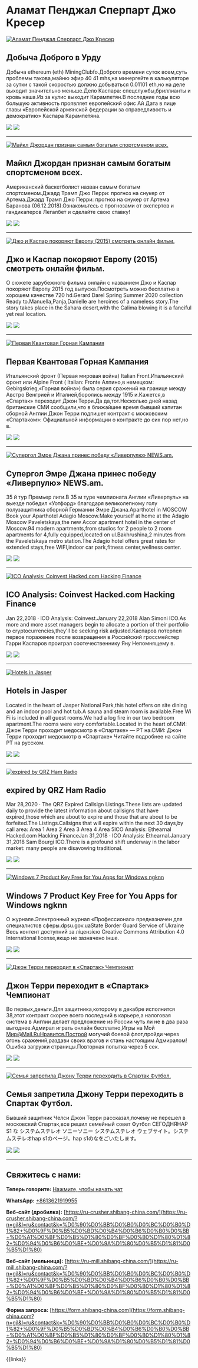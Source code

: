 # Аламат Пенджал Сперпарт Джо Кресер

<a href="https://swt.shibang-china.com/?n=gjl&l=ru&img&k=%D0%90%D0%BB%D0%B0%D0%BC%D0%B0%D1%82+%D0%9F%D0%B5%D0%BD%D0%B4%D0%B6%D0%B0%D0%BB+%D0%A1%D0%BF%D0%B5%D1%80%D0%BF%D0%B0%D1%80%D1%82+%D0%94%D0%B6%D0%BE+%D0%9A%D1%80%D0%B5%D1%81%D0%B5%D1%80" target="_blank">![Аламат Пенджал Сперпарт Джо Кресер](http://static.shibang-china.com/all-800x300/859.jpg)</a>

## Добыча Доброго в Урду
Добыча ethereum (eth) MiningClubfo.Доброго времени суток всем,суть проблемы такова,майню эфир 40 41 mhs,на минергейте в калькуляторе за сутки с такой скоростью должно добываться 0.01101 eth,но на деле выходит значительно меньше.Дело Каспара: спецслужбы,бриллианты и кровь наша.Из за кулис выходит Карампетян.В последние годы всю большую активность проявляет европейский офис Ай Дата в лице главы «Европейской армянской федерации за справедливость и демократию» Каспара Карампетяна.


<a href="https://whatsapp.shibangsoft.com/WhatsApp.php" target="_blank" title="WhatsApp">![](http://static.shibang-china.com/icon/whatsapp.png)</a> <a href="https://swt.shibang-china.com/?n=gjl&l=ru&icon&k=%D0%90%D0%BB%D0%B0%D0%BC%D0%B0%D1%82+%D0%9F%D0%B5%D0%BD%D0%B4%D0%B6%D0%B0%D0%BB+%D0%A1%D0%BF%D0%B5%D1%80%D0%BF%D0%B0%D1%80%D1%82+%D0%94%D0%B6%D0%BE+%D0%9A%D1%80%D0%B5%D1%81%D0%B5%D1%80" target="_blank">![](http://static.shibang-china.com/icon/chat-ru.png)</a>

---

<a href="https://swt.shibang-china.com/?n=gjl&l=ru&img&k=%D0%90%D0%BB%D0%B0%D0%BC%D0%B0%D1%82+%D0%9F%D0%B5%D0%BD%D0%B4%D0%B6%D0%B0%D0%BB+%D0%A1%D0%BF%D0%B5%D1%80%D0%BF%D0%B0%D1%80%D1%82+%D0%94%D0%B6%D0%BE+%D0%9A%D1%80%D0%B5%D1%81%D0%B5%D1%80" target="_blank">![Майкл Джордан признан самым богатым спортсменом всех.](http://static.shibang-china.com/all-800x300/208.jpg)</a>

## Майкл Джордан признан самым богатым спортсменом всех.
Американский баскетболист назван самым богатым спортсменом.Джадд Трамп Джо Перри: прогноз на снукер от Артема.Джадд Трамп Джо Перри: прогноз на снукер от Артема Баранова (06.12.2018).Ознакомьтесь с прогнозами от экспертов и гандикаперов Легалбет и сделайте свою ставку!


<a href="https://whatsapp.shibangsoft.com/WhatsApp.php" target="_blank" title="WhatsApp">![](http://static.shibang-china.com/icon/whatsapp.png)</a> <a href="https://swt.shibang-china.com/?n=gjl&l=ru&icon&k=%D0%90%D0%BB%D0%B0%D0%BC%D0%B0%D1%82+%D0%9F%D0%B5%D0%BD%D0%B4%D0%B6%D0%B0%D0%BB+%D0%A1%D0%BF%D0%B5%D1%80%D0%BF%D0%B0%D1%80%D1%82+%D0%94%D0%B6%D0%BE+%D0%9A%D1%80%D0%B5%D1%81%D0%B5%D1%80" target="_blank">![](http://static.shibang-china.com/icon/chat-ru.png)</a>

---

<a href="https://swt.shibang-china.com/?n=gjl&l=ru&img&k=%D0%90%D0%BB%D0%B0%D0%BC%D0%B0%D1%82+%D0%9F%D0%B5%D0%BD%D0%B4%D0%B6%D0%B0%D0%BB+%D0%A1%D0%BF%D0%B5%D1%80%D0%BF%D0%B0%D1%80%D1%82+%D0%94%D0%B6%D0%BE+%D0%9A%D1%80%D0%B5%D1%81%D0%B5%D1%80" target="_blank">![Джо и Каспар покоряют Европу (2015) смотреть онлайн фильм.](http://static.shibang-china.com/all-800x300/763.jpg)</a>

## Джо и Каспар покоряют Европу (2015) смотреть онлайн фильм.
О сюжете зарубежного фильма онлайн с названием Джо и Каспар покоряют Европу 2015 год выпуска.Посмотреть можно бесплатно в хорошем качестве 720 hd.Gerard Darel Spring Summer 2020 collection Ready to.Manuella,Panja,Danielle are heroines of a nameless story.The story takes place in the Sahara desert,with the Calima blowing it is a fanciful yet real location.


<a href="https://whatsapp.shibangsoft.com/WhatsApp.php" target="_blank" title="WhatsApp">![](http://static.shibang-china.com/icon/whatsapp.png)</a> <a href="https://swt.shibang-china.com/?n=gjl&l=ru&icon&k=%D0%90%D0%BB%D0%B0%D0%BC%D0%B0%D1%82+%D0%9F%D0%B5%D0%BD%D0%B4%D0%B6%D0%B0%D0%BB+%D0%A1%D0%BF%D0%B5%D1%80%D0%BF%D0%B0%D1%80%D1%82+%D0%94%D0%B6%D0%BE+%D0%9A%D1%80%D0%B5%D1%81%D0%B5%D1%80" target="_blank">![](http://static.shibang-china.com/icon/chat-ru.png)</a>

---

<a href="https://swt.shibang-china.com/?n=gjl&l=ru&img&k=%D0%90%D0%BB%D0%B0%D0%BC%D0%B0%D1%82+%D0%9F%D0%B5%D0%BD%D0%B4%D0%B6%D0%B0%D0%BB+%D0%A1%D0%BF%D0%B5%D1%80%D0%BF%D0%B0%D1%80%D1%82+%D0%94%D0%B6%D0%BE+%D0%9A%D1%80%D0%B5%D1%81%D0%B5%D1%80" target="_blank">![Первая Квантовая Горная Кампания](http://static.shibang-china.com/all-800x300/1086.jpg)</a>

## Первая Квантовая Горная Кампания
Итальянский фронт (Первая мировая война) Italian Front.Итальянский фронт или Alpine Front ( Italian: Fronte Алпино,в немецком: Gebirgskrieg,«Горная война») была серия сражений на границе между Австро Венгрией и Италией,боролись между 1915 и.Кажется,в «Спартак» переходит Джон Терри.Да да,тот.Несколько дней назад британские СМИ сообщили,что в ближайшее время бывший капитан сборной Англии Джон Терри подпишет контракт с московским «Спартаком»: Официальной информации о контракте до сих пор нет,но в.


<a href="https://whatsapp.shibangsoft.com/WhatsApp.php" target="_blank" title="WhatsApp">![](http://static.shibang-china.com/icon/whatsapp.png)</a> <a href="https://swt.shibang-china.com/?n=gjl&l=ru&icon&k=%D0%90%D0%BB%D0%B0%D0%BC%D0%B0%D1%82+%D0%9F%D0%B5%D0%BD%D0%B4%D0%B6%D0%B0%D0%BB+%D0%A1%D0%BF%D0%B5%D1%80%D0%BF%D0%B0%D1%80%D1%82+%D0%94%D0%B6%D0%BE+%D0%9A%D1%80%D0%B5%D1%81%D0%B5%D1%80" target="_blank">![](http://static.shibang-china.com/icon/chat-ru.png)</a>

---

<a href="https://swt.shibang-china.com/?n=gjl&l=ru&img&k=%D0%90%D0%BB%D0%B0%D0%BC%D0%B0%D1%82+%D0%9F%D0%B5%D0%BD%D0%B4%D0%B6%D0%B0%D0%BB+%D0%A1%D0%BF%D0%B5%D1%80%D0%BF%D0%B0%D1%80%D1%82+%D0%94%D0%B6%D0%BE+%D0%9A%D1%80%D0%B5%D1%81%D0%B5%D1%80" target="_blank">![Супергол Эмре Джана принес победу «Ливерпулю» NEWS.am.](http://static.shibang-china.com/all-800x300/270.jpg)</a>

## Супергол Эмре Джана принес победу «Ливерпулю» NEWS.am.
35 й тур Премьер лиги.В 35 м туре чемпионата Англии «Ливерпуль» на выезде победил «Уотфорд» благодаря великолепному голу полузащитника сборной Германии Эмре Джана.Aparthotel in MOSCOW Book your Aparthotel Adagio Moscow.Make yourself at home at the Adagio Moscow Paveletskaya,the new Accor apartment hotel in the center of Moscow.94 modern apartments,from studios for 2 people to 2 room apartments for 4,fully equipped,located on ul.Bakhrushina,2 minutes from the Paveletskaya metro station.The Adagio hotel offers great rates for extended stays,free WIFI,indoor car park,fitness center,wellness center.


<a href="https://whatsapp.shibangsoft.com/WhatsApp.php" target="_blank" title="WhatsApp">![](http://static.shibang-china.com/icon/whatsapp.png)</a> <a href="https://swt.shibang-china.com/?n=gjl&l=ru&icon&k=%D0%90%D0%BB%D0%B0%D0%BC%D0%B0%D1%82+%D0%9F%D0%B5%D0%BD%D0%B4%D0%B6%D0%B0%D0%BB+%D0%A1%D0%BF%D0%B5%D1%80%D0%BF%D0%B0%D1%80%D1%82+%D0%94%D0%B6%D0%BE+%D0%9A%D1%80%D0%B5%D1%81%D0%B5%D1%80" target="_blank">![](http://static.shibang-china.com/icon/chat-ru.png)</a>

---

<a href="https://swt.shibang-china.com/?n=gjl&l=ru&img&k=%D0%90%D0%BB%D0%B0%D0%BC%D0%B0%D1%82+%D0%9F%D0%B5%D0%BD%D0%B4%D0%B6%D0%B0%D0%BB+%D0%A1%D0%BF%D0%B5%D1%80%D0%BF%D0%B0%D1%80%D1%82+%D0%94%D0%B6%D0%BE+%D0%9A%D1%80%D0%B5%D1%81%D0%B5%D1%80" target="_blank">![ICO Analysis: Coinvest Hacked.com Hacking Finance](http://static.shibang-china.com/all-800x300/1019.jpg)</a>

## ICO Analysis: Coinvest Hacked.com Hacking Finance
Jan 22,2018 · ICO Analysis: Coinvest.January 22,2018 Alan Simoni ICO.As more and more asset managers begin to allocate a portion of their portfolio to cryptocurrencies,they'll be seeking risk adjusted.Каспаров потерпел первое поражение после возвращения в.Российский гроссмейстер Гарри Каспаров проиграл соотечественнику Яну Непомнящему в.


<a href="https://whatsapp.shibangsoft.com/WhatsApp.php" target="_blank" title="WhatsApp">![](http://static.shibang-china.com/icon/whatsapp.png)</a> <a href="https://swt.shibang-china.com/?n=gjl&l=ru&icon&k=%D0%90%D0%BB%D0%B0%D0%BC%D0%B0%D1%82+%D0%9F%D0%B5%D0%BD%D0%B4%D0%B6%D0%B0%D0%BB+%D0%A1%D0%BF%D0%B5%D1%80%D0%BF%D0%B0%D1%80%D1%82+%D0%94%D0%B6%D0%BE+%D0%9A%D1%80%D0%B5%D1%81%D0%B5%D1%80" target="_blank">![](http://static.shibang-china.com/icon/chat-ru.png)</a>

---

<a href="https://swt.shibang-china.com/?n=gjl&l=ru&img&k=%D0%90%D0%BB%D0%B0%D0%BC%D0%B0%D1%82+%D0%9F%D0%B5%D0%BD%D0%B4%D0%B6%D0%B0%D0%BB+%D0%A1%D0%BF%D0%B5%D1%80%D0%BF%D0%B0%D1%80%D1%82+%D0%94%D0%B6%D0%BE+%D0%9A%D1%80%D0%B5%D1%81%D0%B5%D1%80" target="_blank">![Hotels in Jasper](http://static.shibang-china.com/all-800x300/145.jpg)</a>

## Hotels in Jasper
Located in the heart of Jasper National Park,this hotel offers on site dining and an indoor pool and hot tub.A sauna and steam room is available.Free Wi Fi is included in all guest rooms.We had a log fire in our two bedroom apartment.The rooms were very comfortable.Located in the heart of.СМИ: Джон Терри проходит медосмотр в «Спартаке» — РТ на.СМИ: Джон Терри проходит медосмотр в «Спартаке» Читайте подробнее на сайте РТ на русском.


<a href="https://whatsapp.shibangsoft.com/WhatsApp.php" target="_blank" title="WhatsApp">![](http://static.shibang-china.com/icon/whatsapp.png)</a> <a href="https://swt.shibang-china.com/?n=gjl&l=ru&icon&k=%D0%90%D0%BB%D0%B0%D0%BC%D0%B0%D1%82+%D0%9F%D0%B5%D0%BD%D0%B4%D0%B6%D0%B0%D0%BB+%D0%A1%D0%BF%D0%B5%D1%80%D0%BF%D0%B0%D1%80%D1%82+%D0%94%D0%B6%D0%BE+%D0%9A%D1%80%D0%B5%D1%81%D0%B5%D1%80" target="_blank">![](http://static.shibang-china.com/icon/chat-ru.png)</a>

---

<a href="https://swt.shibang-china.com/?n=gjl&l=ru&img&k=%D0%90%D0%BB%D0%B0%D0%BC%D0%B0%D1%82+%D0%9F%D0%B5%D0%BD%D0%B4%D0%B6%D0%B0%D0%BB+%D0%A1%D0%BF%D0%B5%D1%80%D0%BF%D0%B0%D1%80%D1%82+%D0%94%D0%B6%D0%BE+%D0%9A%D1%80%D0%B5%D1%81%D0%B5%D1%80" target="_blank">![expired by QRZ Ham Radio](http://static.shibang-china.com/all-800x300/597.jpg)</a>

## expired by QRZ Ham Radio
Mar 28,2020 · The QRZ Expired Callsign Listings.These lists are updated daily to provide the latest information about callsigns that have expired,those which are about to expire and those that are about to be forfeited.The Listings.Callsigns that will expire within the next 30 days,by call area: Area 1 Area 2 Area 3 Area 4 Area 5ICO Analysis: Ethearnal Hacked.com Hacking FinanceJan 31,2018 · ICO Analysis: Ethearnal.January 31,2018 Sam Bourgi ICO.There is a profound shift underway in the labor market: many people are disavowing traditional.


<a href="https://whatsapp.shibangsoft.com/WhatsApp.php" target="_blank" title="WhatsApp">![](http://static.shibang-china.com/icon/whatsapp.png)</a> <a href="https://swt.shibang-china.com/?n=gjl&l=ru&icon&k=%D0%90%D0%BB%D0%B0%D0%BC%D0%B0%D1%82+%D0%9F%D0%B5%D0%BD%D0%B4%D0%B6%D0%B0%D0%BB+%D0%A1%D0%BF%D0%B5%D1%80%D0%BF%D0%B0%D1%80%D1%82+%D0%94%D0%B6%D0%BE+%D0%9A%D1%80%D0%B5%D1%81%D0%B5%D1%80" target="_blank">![](http://static.shibang-china.com/icon/chat-ru.png)</a>

---

<a href="https://swt.shibang-china.com/?n=gjl&l=ru&img&k=%D0%90%D0%BB%D0%B0%D0%BC%D0%B0%D1%82+%D0%9F%D0%B5%D0%BD%D0%B4%D0%B6%D0%B0%D0%BB+%D0%A1%D0%BF%D0%B5%D1%80%D0%BF%D0%B0%D1%80%D1%82+%D0%94%D0%B6%D0%BE+%D0%9A%D1%80%D0%B5%D1%81%D0%B5%D1%80" target="_blank">![Windows 7 Product Key Free for You Apps for Windows ngknn](http://static.shibang-china.com/all-800x300/304.jpg)</a>

## Windows 7 Product Key Free for You Apps for Windows ngknn
О журнале.Электронный журнал «Профессионал» предназначен для специалистов сферы.dpsu.gov.uaState Border Guard Service of Ukraine Весь контент доступний за ліцензією Creative Commons Attribution 4.0 International license,якщо не зазначено інше.


<a href="https://whatsapp.shibangsoft.com/WhatsApp.php" target="_blank" title="WhatsApp">![](http://static.shibang-china.com/icon/whatsapp.png)</a> <a href="https://swt.shibang-china.com/?n=gjl&l=ru&icon&k=%D0%90%D0%BB%D0%B0%D0%BC%D0%B0%D1%82+%D0%9F%D0%B5%D0%BD%D0%B4%D0%B6%D0%B0%D0%BB+%D0%A1%D0%BF%D0%B5%D1%80%D0%BF%D0%B0%D1%80%D1%82+%D0%94%D0%B6%D0%BE+%D0%9A%D1%80%D0%B5%D1%81%D0%B5%D1%80" target="_blank">![](http://static.shibang-china.com/icon/chat-ru.png)</a>

---

<a href="https://swt.shibang-china.com/?n=gjl&l=ru&img&k=%D0%90%D0%BB%D0%B0%D0%BC%D0%B0%D1%82+%D0%9F%D0%B5%D0%BD%D0%B4%D0%B6%D0%B0%D0%BB+%D0%A1%D0%BF%D0%B5%D1%80%D0%BF%D0%B0%D1%80%D1%82+%D0%94%D0%B6%D0%BE+%D0%9A%D1%80%D0%B5%D1%81%D0%B5%D1%80" target="_blank">![Джон Терри переходит в «Спартак» Чемпионат](http://static.shibang-china.com/all-800x300/315.jpg)</a>

## Джон Терри переходит в «Спартак» Чемпионат
Во первых,деньги.Для защитника,которому в декабре исполнится 38,этот контракт скорее всего последний в карьере,а налоговая система в Англии делает предложение из России чуть ли не в два раза выгоднее.Адмирал играть онлайн бесплатно,Игры на Мой Мир@Mail.RuНравится.Построй могучий боевой флот,пройди через огонь сражений,раздави своих врагов и стань настоящим Адмиралом! Ошибка загрузки страницы.Повторная попытка через 5 сек.


<a href="https://whatsapp.shibangsoft.com/WhatsApp.php" target="_blank" title="WhatsApp">![](http://static.shibang-china.com/icon/whatsapp.png)</a> <a href="https://swt.shibang-china.com/?n=gjl&l=ru&icon&k=%D0%90%D0%BB%D0%B0%D0%BC%D0%B0%D1%82+%D0%9F%D0%B5%D0%BD%D0%B4%D0%B6%D0%B0%D0%BB+%D0%A1%D0%BF%D0%B5%D1%80%D0%BF%D0%B0%D1%80%D1%82+%D0%94%D0%B6%D0%BE+%D0%9A%D1%80%D0%B5%D1%81%D0%B5%D1%80" target="_blank">![](http://static.shibang-china.com/icon/chat-ru.png)</a>

---

<a href="https://swt.shibang-china.com/?n=gjl&l=ru&img&k=%D0%90%D0%BB%D0%B0%D0%BC%D0%B0%D1%82+%D0%9F%D0%B5%D0%BD%D0%B4%D0%B6%D0%B0%D0%BB+%D0%A1%D0%BF%D0%B5%D1%80%D0%BF%D0%B0%D1%80%D1%82+%D0%94%D0%B6%D0%BE+%D0%9A%D1%80%D0%B5%D1%81%D0%B5%D1%80" target="_blank">![Семья запретила Джону Терри переходить в Спартак Футбол.](http://static.shibang-china.com/all-800x300/583.jpg)</a>

## Семья запретила Джону Терри переходить в Спартак Футбол.
Бывший защитник Челси Джон Терри рассказал,почему не перешел в московский Спартак,все решил семейный совет Футбол СЕГОДНЯHAP S1 な システムステレオ ソニーソニー システムステレオ ウェブサイト。システムステレオhap s1のページ。hap s1のなをごいたします。


<a href="https://whatsapp.shibangsoft.com/WhatsApp.php" target="_blank" title="WhatsApp">![](http://static.shibang-china.com/icon/whatsapp.png)</a> <a href="https://swt.shibang-china.com/?n=gjl&l=ru&icon&k=%D0%90%D0%BB%D0%B0%D0%BC%D0%B0%D1%82+%D0%9F%D0%B5%D0%BD%D0%B4%D0%B6%D0%B0%D0%BB+%D0%A1%D0%BF%D0%B5%D1%80%D0%BF%D0%B0%D1%80%D1%82+%D0%94%D0%B6%D0%BE+%D0%9A%D1%80%D0%B5%D1%81%D0%B5%D1%80" target="_blank">![](http://static.shibang-china.com/icon/chat-ru.png)</a>

---
## Свяжитесь с нами:

**Теперь говорите:** [Нажмите, чтобы начать чат](https://swt.shibang-china.com?n=gjl&l=ru&contact&k=%D0%90%D0%BB%D0%B0%D0%BC%D0%B0%D1%82+%D0%9F%D0%B5%D0%BD%D0%B4%D0%B6%D0%B0%D0%BB+%D0%A1%D0%BF%D0%B5%D1%80%D0%BF%D0%B0%D1%80%D1%82+%D0%94%D0%B6%D0%BE+%D0%9A%D1%80%D0%B5%D1%81%D0%B5%D1%80)

**WhatsApp:**  [+8613621919955](https://whatsapp.shibangsoft.com/WhatsApp.php)

**Веб-сайт (дробилка):** [https://ru-crusher.shibang-china.com/](https://ru-crusher.shibang-china.com/?n=gjl&l=ru&contact&k=%D0%90%D0%BB%D0%B0%D0%BC%D0%B0%D1%82+%D0%9F%D0%B5%D0%BD%D0%B4%D0%B6%D0%B0%D0%BB+%D0%A1%D0%BF%D0%B5%D1%80%D0%BF%D0%B0%D1%80%D1%82+%D0%94%D0%B6%D0%BE+%D0%9A%D1%80%D0%B5%D1%81%D0%B5%D1%80)

**Веб-сайт (мельница):** [https://ru-mill.shibang-china.com/](https://ru-mill.shibang-china.com/?n=gjl&l=ru&contact&k=%D0%90%D0%BB%D0%B0%D0%BC%D0%B0%D1%82+%D0%9F%D0%B5%D0%BD%D0%B4%D0%B6%D0%B0%D0%BB+%D0%A1%D0%BF%D0%B5%D1%80%D0%BF%D0%B0%D1%80%D1%82+%D0%94%D0%B6%D0%BE+%D0%9A%D1%80%D0%B5%D1%81%D0%B5%D1%80)

**Форма запроса:** [https://form.shibang-china.com](https://form.shibang-china.com?n=gjl&l=ru&contact&k=%D0%90%D0%BB%D0%B0%D0%BC%D0%B0%D1%82+%D0%9F%D0%B5%D0%BD%D0%B4%D0%B6%D0%B0%D0%BB+%D0%A1%D0%BF%D0%B5%D1%80%D0%BF%D0%B0%D1%80%D1%82+%D0%94%D0%B6%D0%BE+%D0%9A%D1%80%D0%B5%D1%81%D0%B5%D1%80)

{{links}}